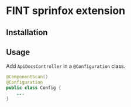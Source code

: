 # FINT sprinfox extension

## Installation

## Usage

Add `ApiDocsController` in a `@Configuration` class.

```java
@ComponentScan()
@Configuration
public class Config {
    ...
}
```